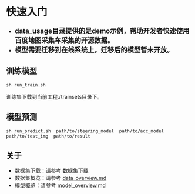 # 快速入门
*	**<font size=4>data_usage目录提供的是demo示例，帮助开发者快速使用百度地图采集车采集的开源数据。</font>**
*	**<font size=4>模型需要迁移到在线系统上，迁移后的模型暂未开放。</font>**
## 训练模型
	sh run_train.sh
训练集下载到当前工程./trainsets目录下。
## 模型预测
	sh run_predict.sh  path/to/steering_model  path/to/acc_model  path/to/test_img  path/to/result

## 关于
* 数据集下载：请参考 [数据集下载](https://console.bce.baidu.com/apollo/task/download#/apollo/home)
* 数据集概览：请参考 [data_overview.md](https://github.com/ApolloAuto/apollo/blob/master/modules/e2e/model/data_overview.md)
* 模型概览：请参考 [model_overview.md](https://github.com/ApolloAuto/apollo/blob/master/modules/e2e/model/model_overview.md)
